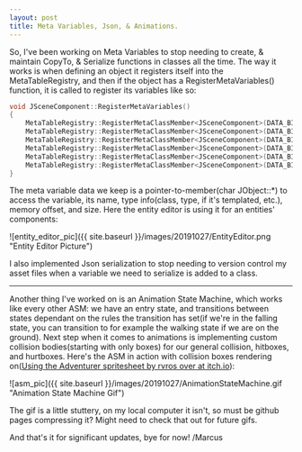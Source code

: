 ```yaml
---
layout: post
title: Meta Variables, Json, & Animations.
---
```


So, I've been working on Meta Variables to stop needing to create, & maintain CopyTo, & Serialize functions in classes all the time. The way it works is when defining an object it registers itself into the MetaTableRegistry, and then if the object has a RegisterMetaVariables() function, it is called to register its variables like so:

``` c++
void JSceneComponent::RegisterMetaVariables()
{
	MetaTableRegistry::RegisterMetaClassMember<JSceneComponent>(DATA_BINDING(JSceneComponent, myRelativeTransform));
	MetaTableRegistry::RegisterMetaClassMember<JSceneComponent>(DATA_BINDING(JSceneComponent, myAttachedParentIdx), JMetaVariableFlags::MVF_HideInEditor);
	MetaTableRegistry::RegisterMetaClassMember<JSceneComponent>(DATA_BINDING(JSceneComponent, myIsLocationAbsolute));
	MetaTableRegistry::RegisterMetaClassMember<JSceneComponent>(DATA_BINDING(JSceneComponent, myIsRotationAbsolute));
	MetaTableRegistry::RegisterMetaClassMember<JSceneComponent>(DATA_BINDING(JSceneComponent, myIsScaleAbsolute));
	MetaTableRegistry::RegisterMetaClassMember<JSceneComponent>(DATA_BINDING(JSceneComponent, myScale));
}
```

The meta variable data we keep is a pointer-to-member(char JObject::\*) to access the variable, its name, type info(class, type, if it's templated, etc.), memory offset, and size. Here the entity editor is using it for an entities' components:

![entity_editor_pic]({{ site.baseurl }}/images/20191027/EntityEditor.png "Entity Editor Picture")

I also implemented Json serialization to stop needing to version control my asset files when a variable we need to serialize is added to a class.

---

Another thing I've worked on is an Animation State Machine, which works like every other ASM: we have an entry state, and transitions between states dependant on the rules the transition has set(if we're in the falling state, you can transition to for example the walking state if we are on the ground). Next step when it comes to animations is implementing custom collision bodies(starting with only boxes) for our general collision, hitboxes, and hurtboxes. Here's the ASM in action with collision boxes rendering on([Using the Adventurer spritesheet by rvros over at itch.io](https://rvros.itch.io/animated-pixel-hero)):

![asm_pic]({{ site.baseurl }}/images/20191027/AnimationStateMachine.gif "Animation State Machine Gif")

The gif is a little stuttery, on my local computer it isn't, so must be github pages compressing it? Might need to check that out for future gifs.

And that's it for significant updates, bye for now!
/Marcus